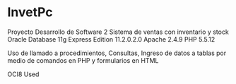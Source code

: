 # InvetPc
Proyecto Desarrollo de Software 2
Sistema de ventas con inventario y stock
Oracle Database 11g Express Edition 11.2.0.2.0
Apache 2.4.9
PHP 5.5.12

Uso de llamado a procedimientos, Consultas, Ingreso de datos a tablas por medio de comandos en PHP y formularios en HTML

OCI8 Used
